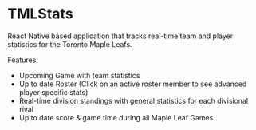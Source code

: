 # TMLStats
React Native based application that tracks real-time team and player statistics for the Toronto Maple Leafs.

Features:
- Upcoming Game with team statistics
- Up to date Roster (Click on an active roster member to see advanced player specific stats)
- Real-time division standings with general statistics for each divisional rival
- Up to date score & game time during all Maple Leaf Games
